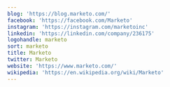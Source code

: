 ```yaml
---
blog: 'https://blog.marketo.com/'
facebook: 'https://facebook.com/Marketo'
instagram: 'https://instagram.com/marketoinc'
linkedin: 'https://linkedin.com/company/236175'
logohandle: marketo
sort: marketo
title: Marketo
twitter: Marketo
website: 'https://www.marketo.com/'
wikipedia: 'https://en.wikipedia.org/wiki/Marketo'
---
```


